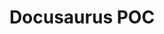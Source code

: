 ---
title: "Docusaurus POC"
description: "A project I completed at work to create a proof of concept for moving our MadCap Flare project into a static site generator. I had a little experience with Jekyll before this and was able to set up this new site in about a week."
tags: ["SSG", "React", "GitLab", "Bash"]
link: "https://docs.google.com/document/d/1FTLuEiJ6cUud-qnNM7mGLgYw2OUz-J72_rbgzAetzrc/edit?usp=sharing"
weight: 7
draft: false
---